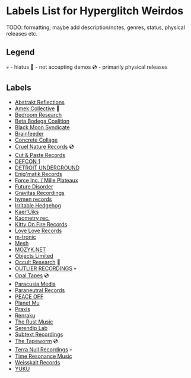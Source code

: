 # Labels List for Hyperglitch Weirdos

TODO: formatting; maybe add description/notes, genres, status, physical releases etc.

## Legend
💀 - hiatus 🚫 - not accepting demos 💿 - primarily physical releases

## Labels
- [Abstrakt Reflections](https://abstraktreflections.bandcamp.com/)
- [Amek Collective](https://amekcollective.bandcamp.com/) 🚫
- [Bedroom Research](https://bedroomresearch.bandcamp.com/)
- [Beta Bodega Coalition](https://betabodegacoalition.bandcamp.com/)
- [Black Moon Syndicate](https://blackmoonsyndicate.bandcamp.com/)
- [Brainfeeder](https://brainfeeder.bandcamp.com/)
- [Concrete Collage](https://concretecollage.bandcamp.com/)
- [Cruel Nature Records](https://cruelnaturerecordings.bandcamp.com/) 💿
- [Cut & Paste Records](https://cutandpasterecords.bandcamp.com/)
- [DEFCON 1](https://defkon1.bandcamp.com/)
- [DETROIT UNDERGROUND](https://detund.bandcamp.com/)
- [Enig'matik Records](https://enigmatikrecords.bandcamp.com/)
- [Force Inc. / Mille Plateaux](https://forceincmilleplateaux.bandcamp.com/)
- [Future Disorder](https://futuredisorder.bandcamp.com/)
- [Gravitas Recordings](https://music.gravitasrecordings.com/)
- [hymen records](https://hymen-records.bandcamp.com/)
- [Irritable Hedgehog](https://recordings.irritablehedgehog.com/)
- [Kaer'Uiks](https://kaer-uiks.bandcamp.com/)
- [Kaometry rec.](https://store.kaometry.com/)
- [Kitty On Fire Records](https://kittyonfirerecords.bandcamp.com/)
- [Love Love Records](https://loveloverecords.bandcamp.com/)
- [m-tronic](https://m-tronic.bandcamp.com/)
- [Mesh](https://meshmeshmesh.bandcamp.com/)
- [MOZYK.NET](https://music.mozyk.net/)
- [Objects Limited](https://objects.limited/)
- [Occult Research](https://occultresearch.bandcamp.com/) 🚫
- [OUTLIER RECORDINGS](https://outlierrecordings.bandcamp.com/) 💀
- [Opal Tapes](https://opaltapes.com/) 💿
- [Paracusia Media](https://paracusiamedia.bandcamp.com/)
- [Paraneutral Records](https://paraneutralrecords.bandcamp.com/)
- [PEACE OFF](https://peaceoff.bandcamp.com/)
- [Planet Mu](https://planetmu.bandcamp.com/)
- [Praxis](https://praxisrecords.bandcamp.com/)
- [Renraku](https://renraku.bandcamp.com/)
- [The Rust Music](https://therustmusic.bandcamp.com/)
- [Serendip Lab](https://serendiplab.bandcamp.com/)
- [Subtext Recordings](https://subtextrecordings.bandcamp.com/)
- [The Tapeworm](https://the-tapeworm.bandcamp.com/) 💿
- [Terra Null Recordings](https://terranullrecordings.bandcamp.com/) 💀
- [Time Resonance Music](https://timeresonancemusic.bandcamp.com/)
- [Weisskalt Records](https://weisskaltrecords.bandcamp.com/)
- [YUKU](https://yukumusic.bandcamp.com/)
